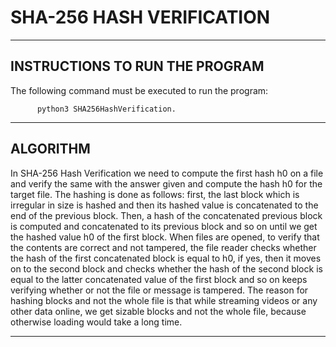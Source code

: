 # SHA-256 HASH VERIFICATION
-----------------------------
INSTRUCTIONS TO RUN THE PROGRAM
-----------------------------

The following command must be executed to run the program:

          python3 SHA256HashVerification.

-----------------------------
ALGORITHM
-----------------------------

In SHA-256 Hash Verification we need to compute the first hash
h0 on a file and verify the same with the answer given and compute
the hash h0 for the target file. The hashing is done as follows: first,
the last block which is irregular in size is hashed and then its hashed
value is concatenated to the end of the previous block. Then, a hash of
the concatenated previous block is computed and concatenated to its
previous block and so on until we get the hashed value h0 of the first
block. When files are opened, to verify that the contents are correct and
not tampered, the file reader checks whether the hash of the first concatenated
block is equal to h0, if yes, then it moves on to the second block and checks
whether the hash of the second block is equal to the latter concatenated value
of the first block and so on keeps verifying whether or not the file or
message is tampered. The reason for hashing blocks and not the whole file is
that while streaming videos or any other data online, we get sizable blocks
and not the whole file, because otherwise loading would take a long time.

-----------------------------
